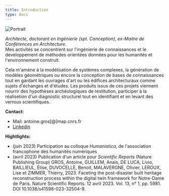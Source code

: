 ```yaml
---
title: Introduction
type: docs
---
```


![Portrait](https://www.aria.archi.fr/wp-content/uploads/2021/09/Antoine_Gros3.jpg)


*Architecte, doctorant en Ingénierie (spt. Conception), ex-Maitre de Conférences en Architecture.*\
Mes activités se concentrent sur l'ingénierie de connaissances et le developpement de méthodes orientées données pour les humanités et l'environnement construit.

Cela m'amène à la modélisation de systèmes complexes, la génération de modèles géométriques ou encore la conception de bases de connaissances tout en gardant les ouvrages d'art ou les édifices architecturaux comme sujets d'échanges et d'études. Les produits issus de ces projets viennent nourrir des hypothèses archéologiques de restitution, participer à la réalisetion d'un diagnostic structurel tout en identifiant et en levant des verrous scientifiques.

**Contact:**
+ Mail: antoine.gros[@]map.cnrs.fr
+ [Linkedin](https://www.linkedin.com/in/antoine-gros-225425147/)


**Hightlights:**
+ (juin 2023) Participation au colloque *Humanistica*, de l'association francophone des humanités numériques
+ (avril 2023) Publication d'un article pour *Scientific Reports* (Nature Publishing Group)
GROS, Antoine, GUILLEM, Anaïs, DE LUCA, Livio, BAILLIEUL, Élise, DUVOCELLE, Benoit, MALAVERGNE, Olivier, LEROUX, Lise et ZIMMER, Thierry, 2023. Faceting the post-disaster built heritage reconstruction process within the digital twin framework for Notre-Dame de Paris. Nature Scientific Reports. 12 avril 2023. Vol. 13, n° 1, pp. 5981. DOI 10.1038/s41598-023-32504-9. 